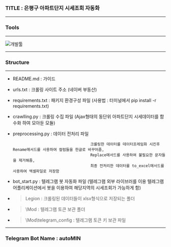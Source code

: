 
### TITLE : 은평구 아파트단지 시세조회 자동화
***
### Tools
***
![개발툴](https://user-images.githubusercontent.com/111418728/191774218-c5e6419d-28da-48d2-8d29-a6f176a16a87.jpg)
***
### Structure
---
*  README.md   : 가이드
*  urls.txt    : 크롤링 사이트 주소 (네이버 부동산)
*  requirements.txt : 패키지 환경구성 파일 (사용법 : 터미널에서 pip install -r requirements.txt)
*  crawlling.py : 크롤링 수집 파일 (Ajax형태의 동단위 아파트단지 시세데이터를 함수화 하여 모아둔 모듈)
*  preprocessing.py  : 데이터 전처리 파일

                                         크롤링한 데이터를 데이터프레임화 시킨후 Rename매서드를 사용하여 컬럼들을 한글로 바꾸어줌,
                                         Replace매서드를 사용하여 불필요한 문자들을 제거해줌,
                                         최종 전처리한 데이터를 to_excel매서드를 사용하여 엑셀파일로 저장함
*  bot_start.py : 텔레그램 봇 자동화 파일 (텔레그램 외부 라이브러를 이용 텔레그램 어플리케이션에서 봇을 이용하여 해당지역의 시세조회가 가능하게 함)

* >Legion : 크롤링된 데이터들이 xlsx형식으로 저장되는 폴더
* >\Mod : 텔레그램 토큰 보관 폴더
* >\Mod\telegram_config : 텔레그램 토큰 키 보관 파일 
***
### Telegram Bot Name : autoMIN
